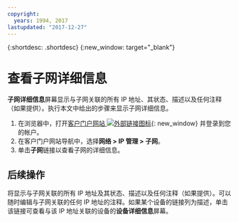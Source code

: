 ```yaml
---
copyright:
  years: 1994, 2017
lastupdated: "2017-12-27"
---
```

{:shortdesc: .shortdesc}
{:new_window: target="_blank"}

# 查看子网详细信息 

**子网详细信息**屏幕显示与子网关联的所有 IP 地址、其状态、描述以及任何注释（如果提供）。执行本文中给出的步骤来显示子网详细信息。

1. 在浏览器中，打开[客户门户网站 ![外部链接图标](../../icons/launch-glyph.svg "外部链接图标")](https://control.softlayer.com/){: new_window} 并登录到您的帐户。
2. 在客户门户网站导航中，选择**网络 > IP 管理 > 子网**。
3. 单击**子网**链接以查看子网的详细信息。

## 后续操作

将显示与子网关联的所有 IP 地址及其状态、描述以及任何注释（如果提供）。可以随时编辑与子网关联的任何 IP 地址的注释。如果某个设备的链接列为描述，单击该链接可查看与该 IP 地址关联的设备的**设备详细信息**屏幕。
